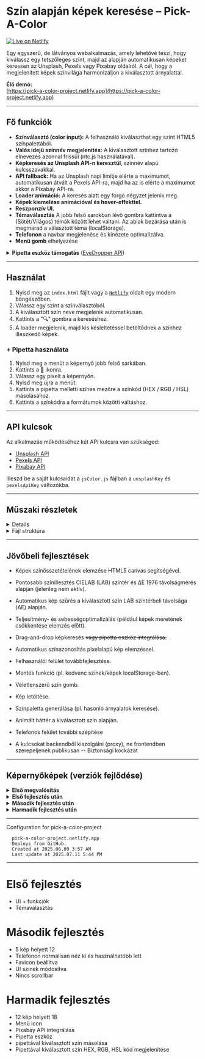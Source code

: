 # Szín alapján képek keresése – Pick-A-Color

[![Live on Netlify](https://img.shields.io/badge/Live_on-Netlify-brightgreen?style=for-the-badge&logo=netlify&logoColor=white)](https://pick-a-color-project.netlify.app)

Egy egyszerű, de látványos webalkalmazás, amely lehetővé teszi, hogy kiválassz egy tetszőleges színt, majd az alapján automatikusan képeket keressen az Unsplash, Pexels vagy Pixabay oldalról. A cél, hogy a megjelenített képek színvilága harmonizáljon a kiválasztott árnyalattal.

**Élő demó:**  
[https://pick-a-color-project.netlify.app](https://pick-a-color-project.netlify.app)

---

## Fő funkciók

- **Színválasztó (color input):** A felhasználó kiválaszthat egy színt HTML5 színpalettából.
- **Valós idejű színnév megjelenítés:** A kiválasztott színhez tartozó elnevezés azonnal frissül (ntc.js használatával).
- **Képkeresés az Unsplash API-n keresztül**, színnév alapú kulcsszavakkal.
- **API fallback:** Ha az Unsplash napi limitje elérte a maximumot, automatikusan átvált a Pexels API-ra, majd ha az is elérte a maximumot akkor a Pixabay API-ra.
- **Loader animáció:** A keresés alatt egy forgó négyzet jelenik meg.
- **Képek kiemelése animációval és hover-effekttel.**
- **Reszponzív UI.**
- **Témaválasztás** A jobb felső sarokban lévő gombra kattintva a (Sötét/Világos) témák között lehet váltani. Az ablak bezárása után is megmarad a választott téma (localStorage).
- **Telefonon** a navbar megjelenése és kinézete optimalizálva.
- **Menü gomb** elhelyezése

<details>
<summary><strong>Pipetta eszköz támogatás</strong> (<a href="https://developer.chrome.com/docs/capabilities/web-apis/eyedropper">EyeDropper API</a>)</summary>

| Böngésző | Verzió | Támogatás |
|----------|--------|-----------|
| ![Chrome](https://img.shields.io/badge/Chrome-95%2B-brightgreen?logo=google-chrome&logoColor=white) | 95+ | ✅ |
| ![Edge](https://img.shields.io/badge/Edge-95%2B-brightgreen?logo=microsoft-edge&logoColor=white) | 95+ | ✅ |
| ![Firefox](https://img.shields.io/badge/Firefox-Nem%20támogatott-red?logo=firefox-browser&logoColor=white) | – | ❌ |
| ![Safari](https://img.shields.io/badge/Safari-Nem%20támogatott-red?logo=safari&logoColor=white) | – | ❌ |

</details>


---

## Használat
      
1. Nyisd meg az `index.html` fájlt vagy a [`Netlify`](https://pick-a-color-project.netlify.app) oldalt egy modern böngészőben.
2. Válassz egy színt a színválasztóból.
3. A kiválasztott szín neve megjelenik automatikusan.
4. Kattints a "🔍" gombra a kereséshez.
5. A loader megjelenik, majd kis késleltetéssel betöltődnek a színhez illeszkedő képek.
      
### + Pipetta használata
      
1. Nyisd meg a menüt a képernyő jobb felső sarkában.
2. Kattints a 💉 ikonra.
3. Válassz egy pixelt a képernyőn.
4. Nyisd meg újra a menüt.
5. Kattints a pipetta melletti színes mezőre a színkód (HEX / RGB / HSL) másolásához.
6. Kattints a színkódra a formátumok közötti váltáshoz.

---

## API kulcsok

Az alkalmazás működéséhez két API kulcsra van szükséged:

- [Unsplash API](https://unsplash.com/developers)
- [Pexels API](https://www.pexels.com/api/)
- [Pixabay API](https://pixabay.com/api/docs/)

Illeszd be a saját kulcsaidat a `jsColor.js` fájlban a `unsplashKey` és `pexelsApiKey` változókba.

---

## Műszaki részletek

<details>
      
- **Színnév meghatározás:** [`ntc.js`](https://github.com/insomnious0x01/ntc-js/blob/master/ntc.js) (Name That Color)
- **Stílus:** CSS és Bootstrap 4.6.2 alapú megvalósítás, animált hover-hatásokkal, interaktív keresőgombbal és témaválasztó gombbal.
- **Logó:** A bal felső sarokban található logót a [`Logo`](https://logo.com/) oldalán készítettem el.
- **Kereső ikon:** Flaticon: [`ICON`](https://www.flaticon.com/free-icon/search_3686896?term=search&page=1&position=16&origin=tag&related_id=3686896) Világos: #ecca2f  Sötét: #9ba7f3
- **Font:** [`Groovetastic`](https://www.dafont.com/groovetastic.font)
- **Favicon:** [`Favicon.io`](https://favicon.io/emoji-favicons/artist-palette/) Emoji Favicons > artist palette
- **Menü ikon:** [`Flaticon`](https://www.flaticon.com/free-icon/menu_660376?term=menu&page=1&position=48&origin=tag&related_id=660376) Világos: #ecca2f  Sötét: #9ba7f3
- **Pipetta ikon:** [`Flaticon`](https://www.flaticon.com/free-icon/dropper_9210683?term=pipette&page=3&position=84&origin=tag&related_id=9210683) + Szinezés
</details>

<details>
      <summary>Fájl struktúra</summary>

      
</details>

---

## Jövőbeli fejlesztések

-    Képek színösszetételének elemzése HTML5 canvas segítségével.
-    Pontosabb színillesztés CIELAB (LAB) színtér és ΔE 1976 távolságmérés alapján (jelenleg nem aktív).
-    Automatikus kép szűrés a kiválasztott szín LAB színtérbeli távolsága (ΔE) alapján.
-    Teljesítmény- és sebességoptimalizálás (például képek méretének csökkentése elemzés előtt).
-    Drag-and-drop képkeresés ~~vagy pipetta eszköz integrálása.~~
-    Automatikus színazonosítás pixelalapú kép elemzéssel.
-    Felhasználói felület továbbfejlesztése.


-    Mentés funkció (pl. kedvenc színek/képek localStorage-ben).
-    Véletlenszerű szín gomb.
-    Kép letöltése.
-    Színpaletta generálása (pl. hasonló árnyalatok keresése).
-    Animált háttér a kiválasztott szín alapján.
-    Telefonos felület további szépítése


-    A kulcsokat backendből kiszolgálni (proxy), ne frontendben szerepeljenek publikusan -- Biztonsági kockázat

---

## Képernyőképek (verziók fejlődése)

<details>
<summary><strong>Első megvalósítás</strong></summary>
      
<img src="https://github.com/user-attachments/assets/a2ed5a95-0c51-4474-9649-6fe22c24d7e1" alt="image" width="550"/>
</details> 

<details> 
<summary><strong>Első fejlesztés után</strong></summary>
      
<img src="https://github.com/user-attachments/assets/fb9bf8ed-234c-4520-a7f6-5eba2ce84f94" alt="image" width="550"/>
</details> 

<details> 
<summary><strong>Második fejlesztés után</strong></summary>
      
#### Sötét
<img src="https://github.com/user-attachments/assets/cba3f5e2-c652-4a2c-ac22-2e7a05d41087" alt="image" width="550"/>

#### Világos
<img src="https://github.com/user-attachments/assets/6a630e4d-2884-4176-ad41-651a065c4d3a" alt="V3-light" width="550"/>

#### Favicon 
<img src="https://github.com/user-attachments/assets/bd067e60-e0a6-4b13-bb96-7b76df208d66" alt="V3-favicon" width="550"/>

#### Telefon
<img src="https://github.com/user-attachments/assets/29c9f0b5-632b-40d9-8ddb-0bfded13de24" alt="V3-dark-phone" width="250"/>
</details> 

<details> 
<summary><strong>Harmadik fejlesztés után</strong></summary>

#### Sötét
<img src="https://github.com/user-attachments/assets/dc0ddbff-c783-48d3-9310-571df055977c" alt="V4-dark" width="550"/>
</details> 

---


Configuration for pick-a-color-project

      pick-a-color-project.netlify.app
      Deploys from GitHub.
      Created at 2025.06.09 3:57 AM
      Last update at 2025.07.11 5:44 PM

---

# Első fejlesztés

- UI + funkciók
- Témaválasztás

# Második fejlesztés

- 5 kép helyett 12
- Telefonon normálisan néz ki és használhatóbb lett
- Favicon beállítva
- UI színek módosítva
- Nincs scrollbar

# Harmadik fejlesztés

- 12 kép helyett 18
- Menü icon
- Pixabay API integrálása
- Pipetta eszköz
- pipettával kiválasztott szín másolása
- Pipettával kiválasztott szín HEX, RGB, HSL kód megjelenítése

